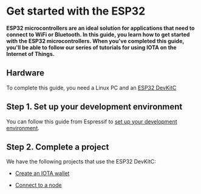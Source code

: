 # Get started with the ESP32

**ESP32 microcontrollers are an ideal solution for applications that need to connect to WiFi or Bluetooth. In this guide, you learn how to get started with the ESP32 microcontrollers. When you've completed this guide, you'll be able to follow our series of tutorials for using IOTA on the Internet of Things.**

## Hardware

To complete this guide, you need a Linux PC and an [ESP32 DevKitC](https://www.espressif.com/en/products/hardware/esp32-devkitc/overview)

## Step 1. Set up your development environment

You can follow this guide from Espressif to [set up your development environment](https://docs.espressif.com/projects/esp-idf/en/latest/get-started/index.html).

## Step 2. Complete a project

We have the following projects that use the ESP32 DevKitC:

- [Create an IOTA wallet](https://blog.iota.org/iota-esp32-wallet-1b12b45d8a5)

- [Connect to a node](https://blog.iota.org/running-the-iota-cclient-library-on-esp32-4a1a5191afad)
